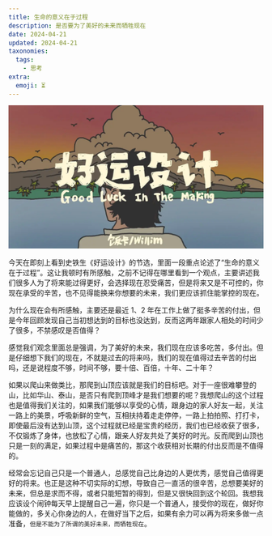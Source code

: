 ```yaml
---
title: 生命的意义在于过程
description: 是否要为了美好的未来而牺牲现在
date: 2024-04-21
updated: 2024-04-21
taxonomies:
  tags:
    - 思考
extra:
  emoji: ⏳
---
```

![good luck in marking](good-luck-in-marking.webp)

今天在即刻上看到史铁生《好运设计》的节选，里面一段重点论述了“生命的意义在于过程”。这让我顿时有所感触，之前不记得在哪里看到一个观点，主要讲述我们很多人为了将来能过得更好，会选择现在忍受痛苦，但是将来又是不可控的，你现在承受的辛苦，也不见得能换来你想要的未来，我们更应该抓住能掌控的现在。

为什么现在会有所感触，主要还是最近 1、2 年在工作上做了挺多辛苦的付出，但是今年回顾发现自己当初想达到的目标也没达到，反而这两年跟家人相处的时间少了很多，不禁感叹是否值得？

感觉我们观念里面总是强调，为了美好的未来，我们现在应该多吃苦，多付出。但是仔细想下我们的现在，不就是过去的将来吗，我们的现在值得过去辛苦的付出吗，还是说程度不够，时间不够，要十倍、百倍，十年、二十年？

如果以爬山来做类比，那爬到山顶应该就是我们的目标吧。对于一座很难攀登的山，比如华山、泰山，是否只有爬到顶峰才是我们想要的呢？我想爬山的这个过程也是值得我们关注的，如果我们能够以享受的心情，跟身边的家人好友一起，关注一路上的美景，呼吸新鲜的空气，互相扶持着走走停停，一路上拍拍照、打打卡，即使最后没有达到山顶，这个过程就已经是宝贵的经历，我们也已经收获了很多，不仅锻炼了身体，也放松了心情，跟亲人好友共处了美好的时光。反而爬到山顶也只是一刻的满足，如果过程中是痛苦的，那这个收获相对长期的付出反而是不值得的。

经常会忘记自己只是一个普通人，总感觉自己比身边的人更优秀，感觉自己值得更好的将来。也正是这种不切实际的幻想，导致自己一直活的很辛苦，总想要美好的未来，但总是求而不得，或者只能短暂的得到，但是又很快回到这个轮回。我想我应该设个闹钟每天早上提醒自己一遍，你只是一个普通人，接受你的现在，做好你能做的，多关心你身边的人，在做好当下之后，如果有余力可以再为将来多做一点准备，`但是不能为了所谓的美好未来，而牺牲现在`。

